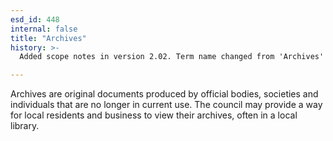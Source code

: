 ```yaml
---
esd_id: 448
internal: false
title: "Archives"
history: >-
  Added scope notes in version 2.02. Term name changed from 'Archives' to 'Archives - general information' in version 3.00. Name changed to 'Archives' in version 4.00.

---
```


Archives are original documents produced by official bodies, societies and individuals that are no longer in current use. The council may provide a way for local residents and business to view their archives, often in a local library.


